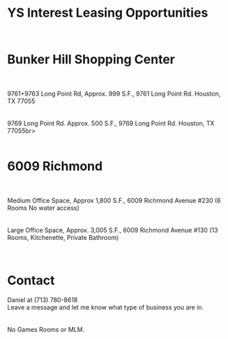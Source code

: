 # YS Interest Leasing Opportunities<br><br>
# Bunker Hill Shopping Center<br><br>
9761+9763 Long Point Rd, Approx. 999 S.F., 9761 Long Point Rd. Houston, TX 77055<br><br><br>
9769 Long Point Rd. Approx. 500 S.F., 9769 Long Point Rd. Houston, TX 77055br><br><br>
# 6009 Richmond<br><br>
Medium Office Space, Approx 1,800 S.F., 6009 Richmond Avenue #230 (6 Rooms No water access)<br><br><br> 
Large Office Space, Approx. 3,005 S.F., 6009 Richmond Avenue #130 (13 Rooms, Kitchenette, Private Bathroom)<br><br><br>
# Contact<br>
Daniel at (713) 780-8618<br>
Leave a message and let me know what type of business you are in. <br><br><br>No Games Rooms or MLM. <br><br><br>